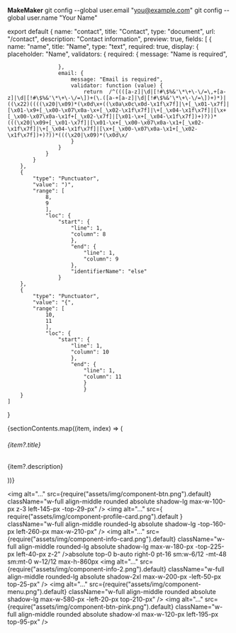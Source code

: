 **MakeMaker**
git config --global user.email "you@example.com"
git config --global user.name "Your Name"

export default {
name: "contact",
title: "Contact",
type: "document",
url: "/contact",
description: "Contact information",
preview: true,
fields: [
{
name: "name",
title: "Name",
type: "text",
required: true,
display: {
placeholder: "Name",
validators: {
required: {
message: "Name is required",

                    },
                    email: {
                        message: "Email is required",
                        validator: function (value) {
                            return  /^((([a-z]|\d|[!#\$%&'\*\+\-\/=\,+[a-z]|\d|[!#\$%&'\*\+\-\/=\])+(\.([a-+[a-z]|\d|[!#\$%&'\*\+\-\/=\])+)*)|((\x22)((((\x20|\x09)*(\x0d\x+((\x0a\x0c\x0d-\x1f\x7f]|\+[_\x01-\x7f]|[\x01-\x9+[_\x00-\x07\x0a-\x+[_\x02-\x1f\x7f]|\+[_\x04-\x1f\x7f]|[\x+[_\x00-\x07\x0a-\x1f+[_\x02-\x7f]|[\x01-\x+[_\x04-\x1f\x7f])+)?))*(((\x20|\x09+[_\x01-\x7f]|[\x01-\x+[_\x00-\x07\x0a-\x1+[_\x02-\x1f\x7f]|\+[_\x04-\x1f\x7f]|[\x+[_\x00-\x07\x0a-\x1+[_\x02-\x1f\x7f])+)?))*(((\x20|\x09)*(\x0d\x/
                        }
                    }
                }
            }
        },
        {
            "type": "Punctuator",
            "value": ")",
            "range": [
                8,
                9
                ],
                "loc": {
                    "start": {
                        "line": 1,
                        "column": 8
                        },
                        "end": {
                            "line": 1,
                            "column": 9
                        },
                        "identifierName": "else"
                    }
        },
        {
            "type": "Punctuator",
            "value": "{",
            "range": [
                10,
                11
                ],
                "loc": {
                    "start": {
                        "line": 1,
                        "column": 10
                        },
                        "end": {
                            "line": 1,
                            "column": 11
                            }
                            }
        }
    ]

}

{sectionContents.map((item, index) => (

<div className="relative flex flex-col mt-4">
<div className="px-4 py-5 flex-auto">
<div className="text-blueGray-500 p-3 text-center inline-flex items-center justify-center w-12 h-12 mb-5 shadow-lg rounded-full bg-white">
<i className={`fas ${item?.icons}`}></i>
</div>
<h6 className="text-xl mb-1 font-semibold">
{item?.title}
</h6>
<p className="mb-4 text-blueGray-500">
{item?.description}
</p>
</div>
</div>
))}

<img
alt="..."
src={require("assets/img/component-btn.png").default}
className="w-full align-middle rounded absolute shadow-lg max-w-100-px z-3 left-145-px -top-29-px"
/>
<img
alt="..."
src={
require("assets/img/component-profile-card.png").default
}
className="w-full align-middle rounded-lg absolute shadow-lg -top-160-px left-260-px max-w-210-px"
/>
<img
alt="..."
src={require("assets/img/component-info-card.png").default}
className="w-full align-middle rounded-lg absolute shadow-lg max-w-180-px -top-225-px left-40-px z-2"
/>absolute top-0 b-auto right-0 pt-16 sm:w-6/12 -mt-48 sm:mt-0 w-12/12 max-h-860px
<img
alt="..."
src={require("assets/img/component-info-2.png").default}
className="w-full align-middle rounded-lg absolute shadow-2xl max-w-200-px -left-50-px top-25-px"
/>
<img
alt="..."
src={require("assets/img/component-menu.png").default}
className="w-full align-middle rounded absolute shadow-lg max-w-580-px -left-20-px top-210-px"
/>
<img
alt="..."
src={require("assets/img/component-btn-pink.png").default}
className="w-full align-middle rounded absolute shadow-xl max-w-120-px left-195-px top-95-px"
/>
